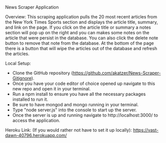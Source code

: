 News Scraper Application

Overview: This scraping application pulls the 20 most recent articles from the New York Times Sports section and displays the article title, summary, and link on the page. If you click on the article title or summary a notes section will pop up on the right and you can makes some notes on the article that were persist in the database. You can also click the delete note button to remove that note from the database. At the bottom of the page there is a button that will wipe the articles out of the database and refresh the articles.

Local Setup:

- Clone the GitHub repository (https://github.com/akatzer/News-Scraper-Gitignore).
- Once you have your code editor of choice opened up navigate to this new repo and open it in your terminal.
- Run a npm install to ensure you have all the necessary packages installed to run it.
- Be sure to have mongod and mongo running in your terminal.
- Type "node server.js" into the console to start up the server.
- Once the server is up and running navigate to http://localhost:3000/ to access the application.

Heroku Link: (If you would rather not have to set it up locally): https://vast-dawn-40796.herokuapp.com/
